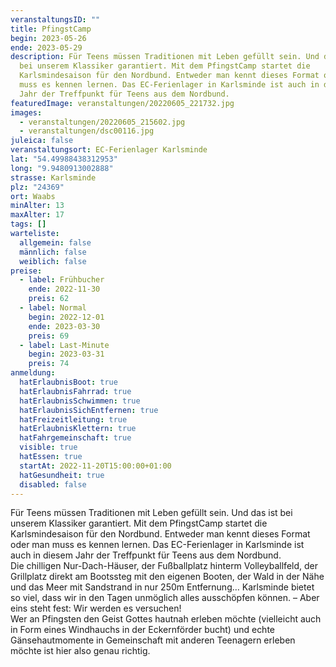 ```yaml
---
veranstaltungsID: ""
title: PfingstCamp
begin: 2023-05-26
ende: 2023-05-29
description: Für Teens müssen Traditionen mit Leben gefüllt sein. Und das ist
  bei unserem Klassiker garantiert. Mit dem PfingstCamp startet die
  Karlsmindesaison für den Nordbund. Entweder man kennt dieses Format oder man
  muss es kennen lernen. Das EC-Ferienlager in Karlsminde ist auch in diesem
  Jahr der Treffpunkt für Teens aus dem Nordbund.
featuredImage: veranstaltungen/20220605_221732.jpg
images:
  - veranstaltungen/20220605_215602.jpg
  - veranstaltungen/dsc00116.jpg
juleica: false
veranstaltungsort: EC-Ferienlager Karlsminde
lat: "54.49988438312953"
long: "9.9480913002888"
strasse: Karlsminde
plz: "24369"
ort: Waabs
minAlter: 13
maxAlter: 17
tags: []
warteliste:
  allgemein: false
  männlich: false
  weiblich: false
preise:
  - label: Frühbucher
    ende: 2022-11-30
    preis: 62
  - label: Normal
    begin: 2022-12-01
    ende: 2023-03-30
    preis: 69
  - label: Last-Minute
    begin: 2023-03-31
    preis: 74
anmeldung:
  hatErlaubnisBoot: true
  hatErlaubnisFahrrad: true
  hatErlaubnisSchwimmen: true
  hatErlaubnisSichEntfernen: true
  hatFreizeitleitung: true
  hatErlaubnisKlettern: true
  hatFahrgemeinschaft: true
  visible: true
  hatEssen: true
  startAt: 2022-11-20T15:00:00+01:00
  hatGesundheit: true
  disabled: false
---
```

Für Teens müssen Traditionen mit Leben gefüllt sein. Und das ist bei unserem Klassiker garantiert. Mit dem PfingstCamp startet die Karlsmindesaison für den Nordbund. Entweder man kennt dieses Format oder man muss es kennen lernen. Das EC-Ferienlager in Karlsminde ist auch in diesem Jahr der Treffpunkt für Teens aus dem Nordbund.\
Die chilligen Nur-Dach-Häuser, der Fußballplatz hinterm Volleyballfeld, der Grillplatz direkt am Bootssteg mit den eigenen Booten, der Wald in der Nähe und das Meer mit Sandstrand in nur 250m Entfernung… Karlsminde bietet so viel, dass wir in den Tagen unmöglich alles ausschöpfen können. – Aber eins steht fest: Wir werden es versuchen!\
Wer an Pfingsten den Geist Gottes hautnah erleben möchte (vielleicht auch in Form eines Windhauchs in der Eckernförder bucht) und echte Gänsehautmomente in Gemeinschaft mit anderen Teenagern erleben möchte ist hier also genau richtig.
